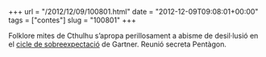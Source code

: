 +++
url = "/2012/12/09/100801.html"
date = "2012-12-09T09:08:01+00:00"
tags = ["contes"]
slug = "100801"
+++

Folklore mites de Cthulhu s’apropa perillosament a abisme de desil·lusió en el [cicle de sobreexpectació](http://en.wikipedia.org/wiki/Hype_cycle) de Gartner. Reunió secreta Pentàgon.
